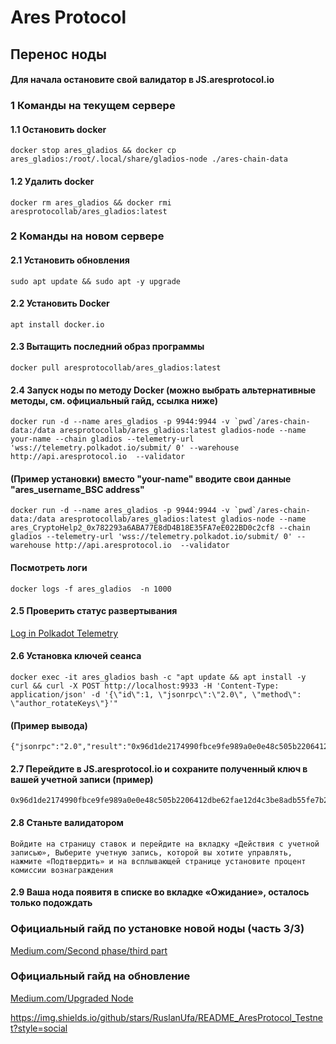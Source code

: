 # Ares Protocol
## Перенос ноды 

#### Для начала остановите свой валидатор в JS.aresprotocol.io

### 1 Команды на текущем сервере

#### 1.1 Остановить docker
```
docker stop ares_gladios && docker cp ares_gladios:/root/.local/share/gladios-node ./ares-chain-data
```

#### 1.2 Удалить docker
```
docker rm ares_gladios && docker rmi aresprotocollab/ares_gladios:latest
```

### 2 Команды на новом сервере

#### 2.1 Установить обновления
```
sudo apt update && sudo apt -y upgrade
```

#### 2.2 Установить Docker
```
apt install docker.io
```

#### 2.3 Вытащить последний образ программы
```
docker pull aresprotocollab/ares_gladios:latest
```

#### 2.4 Запуск ноды по методу Docker (можно выбрать альтернативные методы, см. официальный гайд, ссылка ниже)
```
docker run -d --name ares_gladios -p 9944:9944 -v `pwd`/ares-chain-data:/data aresprotocollab/ares_gladios:latest gladios-node --name your-name --chain gladios --telemetry-url 'wss://telemetry.polkadot.io/submit/ 0' --warehouse http://api.aresprotocol.io  --validator
```

#### (Пример установки) вместо "your-name" вводите свои данные "ares_username_BSC address"
```
docker run -d --name ares_gladios -p 9944:9944 -v `pwd`/ares-chain-data:/data aresprotocollab/ares_gladios:latest gladios-node --name ares_СryptoHelp2_0x782293a6ABA77E8dD4B18E35FA7eE022BD0c2cf8 --chain gladios --telemetry-url 'wss://telemetry.polkadot.io/submit/ 0' --warehouse http://api.aresprotocol.io  --validator
```

#### Посмотреть логи
```
docker logs -f ares_gladios  -n 1000
```

#### 2.5 Проверить статус развертывания
[Log in Polkadot Telemetry](https://telemetry.polkadot.io/#list/0xcc07acbee59e89a8bc99d87a24364b514d6ae657551338547b713444583eaac2)

#### 2.6 Установка ключей сеанса
```
docker exec -it ares_gladios bash -c "apt update && apt install -y curl && curl -X POST http://localhost:9933 -H 'Content-Type: application/json' -d '{\"id\":1, \"jsonrpc\":\"2.0\", \"method\": \"author_rotateKeys\"}'"
```

#### (Пример вывода)
```
{"jsonrpc":"2.0","result":"0x96d1de2174990fbce9fe989a0e0e48c505b2206412dbe62fae12d4c3be8adb55fe7b2a6b0c65ea6037c805d421b80e4717643f7c2b6c5bdd6d6098dc0d53512f743edda90453481b4d3d603d2a9a68097233c83bcc7a3b10c862f30151c7da12","id":1}
```

#### 2.7 Перейдите в JS.aresprotocol.io и сохраните полученный ключ в вашей учетной записи (пример)
```
0x96d1de2174990fbce9fe989a0e0e48c505b2206412dbe62fae12d4c3be8adb55fe7b2a6b0c65ea6037c805d421b80e4717643f7c2b6c5bdd6d6098dc0d53512f743edda90453481b4d3d603d2a9a68097233c83bcc7a3b10c862f30151c7da12
```

#### 2.8 Станьте валидатором
```
Войдите на страницу ставок и перейдите на вкладку «Действия с учетной записью», Выберите учетную запись, которой вы хотите управлять, нажмите «Подтвердить» и на всплывающей странице установите процент комиссии вознаграждения
```

#### 2.9 Ваша нода появитя в списке во вкладке «Ожидание», осталось только подождать


### Официальный гайд по установке новой ноды (часть 3/3)
[Medium.com/Second phase/third part](https://aresprotocollab.medium.com/public-deployment-of-gladios-testnet-nodes-second-ohase-third-part-807a1e098423)

### Официальный гайд на обновление
[Medium.com/Upgraded Node](https://aresprotocollab.medium.com/gladios-upgraded-node-commands-and-added-online-identification-penalty-mechanisms-for-validators-4650793d8ad0)

https://img.shields.io/github/stars/RuslanUfa/README_AresProtocol_Testnet?style=social
